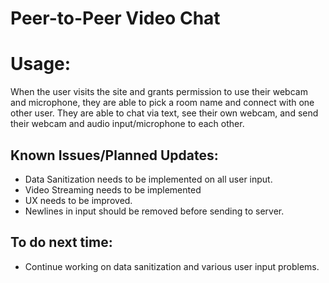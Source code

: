 Peer-to-Peer Video Chat
=================

# Usage:

When the user visits the site and grants permission to use their webcam and microphone, they are able to pick a room name and connect with one other user. They are able to chat via text, see their own webcam, and send their webcam and audio input/microphone to each other.

## Known Issues/Planned Updates:

* Data Sanitization needs to be implemented on all user input. 
* Video Streaming needs to be implemented
* UX needs to be improved.
* Newlines in input should be removed before sending to server.

## To do next time:
* Continue working on data sanitization and various user input problems.